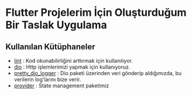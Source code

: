 # Flutter Projelerim İçin Oluşturduğum Bir Taslak Uygulama

## Kullanılan Kütüphaneler

- [lint](https://pub.dev/packages/lint) : Kod okunabilirliğini arttırmak için kullanılıyor.
- [dio](https://pub.dev/packages/dio) : Http işlemlerimizi yapmak için kullanıyoruz.
- [pretty_dio_logger](https://pub.dev/packages/pretty_dio_logger) : Dio paketi üzerinden veri gönderip aldığımızda, bu verilerin log'larını bize verir.
- [provider](https://pub.dev/packages/provider) : State management paketimiz

